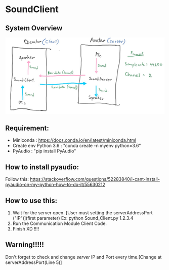 # SoundClient
## System Overview
![Diagram](src/SoundSocketDiagram.JPG)

## Requirement:
- Miniconda : https://docs.conda.io/en/latest/miniconda.html 
- Create env Python 3.6 : "conda create -n myenv python=3.6"
- PyAudio : "pip install PyAudio"

## How to install pyaudio:
Follow this: https://stackoverflow.com/questions/52283840/i-cant-install-pyaudio-on-my-python-how-to-do-it/55630212

## How to use this: 
1. Wait for the server open. [User must setting the serverAddressPort ("IP")](first parameter) Ex: python Sound_Client.py 1.2.3.4
1. Run the Communication Module Client Code.
1. Finish XD !!!!

## Warning!!!!!
Don't forget to check and change *server* IP and Port every time.[Change at serverAddressPort(Line 5)]

